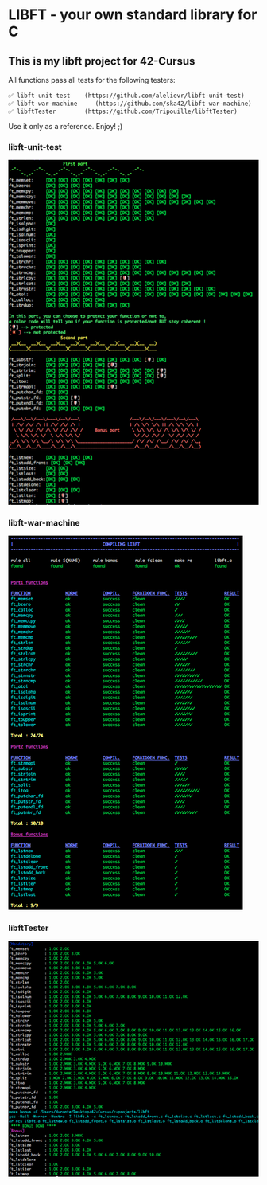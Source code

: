 # LIBFT - your own standard library for C #

## This is my libft project for 42-Cursus ##

All functions pass all tests for the following testers:

	✅ libft-unit-test 	 (https://github.com/alelievr/libft-unit-test)
	✅ libft-war-machine     (https://github.com/ska42/libft-war-machine)
	✅ libftTester 		 (https://github.com/Tripouille/libftTester)

Use it only as a reference. Enjoy! ;)

### libft-unit-test ###
![libft-unit-test](https://github.com/durantecode/42-Cursus/blob/master/c-projects/libft/test_screenshots/1-libft-unit-test.png)

### libft-war-machine ###
![libft-war-machine](https://github.com/durantecode/42-Cursus/blob/master/c-projects/libft/test_screenshots/2-libft-war-machine.png)

### libftTester ###
![libftTester](https://github.com/durantecode/42-Cursus/blob/master/c-projects/libft/test_screenshots/3-libftTester.png)